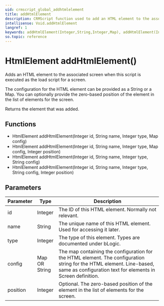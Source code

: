 ```yaml
---
uid: crmscript_global_addhtmlelement
title: addHtmlElement
description: CRMScript function used to add an HTML element to the associated screen
intellisense: Void.addHtmlElement
langref: 1
keywords: addHtmlElement(Integer,String,Integer,Map), addHtmlElement(Integer,String,Integer,String)
so.topic: reference
---
```


# HtmlElement addHtmlElement()

Adds an HTML element to the associated screen when this script is executed as the load script for a screen.

The configuration for the HTML element can be provided as a String or a Map. You can optionally provide the zero-based position of the element in the list of elements for the screen.

Returns the element that was added.

## Functions

* HtmlElement addHtmlElement(Integer id, String name, Integer type, Map config)
* HtmlElement addHtmlElement(Integer id, String name, Integer type, Map config, Integer position)
* HtmlElement addHtmlElement(Integer id, String name, Integer type, String config)
* HtmlElement addHtmlElement(Integer id, String name, Integer type, String config, Integer position)

## Parameters

| Parameter | Type | Description |
|---|---|---|
| id | Integer | The ID of this HTML element. Normally not relevant. |
| name | String | The unique name of this HTML element. Used for accessing it later. |
| type | Integer | The type of this element. Types are documented under bLogic. |
| config | Map OR<br>String | The map containing the configuration for the HTML element. The configuration string for the HTML element. Line-based, same as configuration text for elements in Screen definition. |
| position | Integer | Optional. The zero-based position of the element in the list of elements for the screen. |
